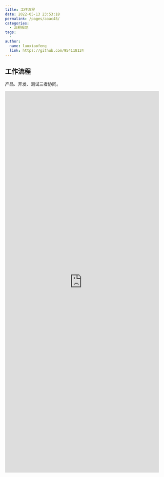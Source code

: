 ```yaml
---
title: 工作流程
date: 2022-05-13 23:53:18
permalink: /pages/aaac48/
categories:
  - 流程规范
tags:
  - 
author: 
  name: luoxiaofeng
  link: https://github.com/954118124
---
```

## 工作流程

产品、开发、测试三者协同。

<iframe src="https://www.processon.com/embed/617d05a50e3e747255548674" width="100%" height="1250" frameborder="0" scrolling="No" leftmargin="0" topmargin="0"></iframe>